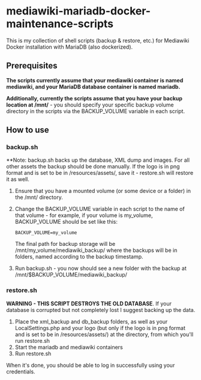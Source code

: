 # mediawiki-mariadb-docker-maintenance-scripts
This is my collection of shell scripts (backup &amp; restore, etc.) for Mediawiki Docker installation with MariaDB (also dockerized).

## Prerequisites
**The scripts currently assume that your mediawiki container is named mediawiki, and your MariaDB database container is named mariadb.**

**Additionally, currently the scripts assume that you have your backup location at /mnt/** - you should specify your specific backup volume directory in the scripts 
via the BACKUP_VOLUME variable in each script.

## How to use

### backup.sh
**Note: backup.sh backs up the database, XML dump and images. For all other assets the backup should be done manually. If the logo is in png format and is set to be 
in /resources/assets/, save it - restore.sh will restore it as well.
1. Ensure that you have a mounted volume (or some device or a folder) in the /mnt/ directory.
2. Change the BACKUP_VOLUME variable in each script to the name of that volume - for example, if your volume is my_volume, BACKUP_VOLUME should be set like this:
   
   ```BACKUP_VOLUME=my_volume``` 
   
   The final path for backup storage will be /mnt/my_volume/mediawiki_backup/ where the backups will be in folders, named according to the backup timestamp.
3. Run backup.sh - you now should see a new folder with the backup at /mnt/$BACKUP_VOLUME/mediawiki_backup/

### restore.sh
**WARNING - THIS SCRIPT DESTROYS THE OLD DATABASE**. If your database is corrupted but not completely lost I suggest backing up the data.
1. Place the xml_backup and db_backup folders, as well as your LocalSettings.php and your logo (but only if the logo is in png format and is set to be 
in /resources/assets/) at the directory, from which you'll run restore.sh
2. Start the mariadb and mediawiki containers
3. Run restore.sh

When it's done, you should be able to log in successfully using your credentials.

